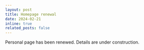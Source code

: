 ```yaml
---
layout: post
title: Homepage renewal
date: 2024-02-21 
inline: true
related_posts: false
---
```


<!-- 줄바꿈: 문장 뒤에 스페이스 두번 -->
<!-- 문단 바꿈: 엔터 두번 -->

Personal page has been renewed. Details are under construction.